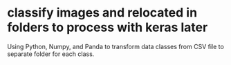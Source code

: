 # classify images and relocated in folders to process with keras later
Using Python, Numpy, and Panda to transform data classes from CSV file to separate folder for each class. 
